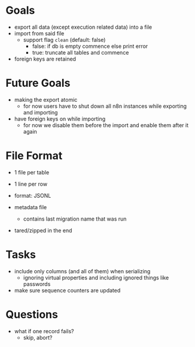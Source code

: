 # Goals

* export all data (except execution related data) into a file
* import from said file
	* support flag `clean` (default: false)
		* false: if db is empty commence else print error
		* true: truncate all tables and commence
* foreign keys are retained

# Future Goals

* making the export atomic
	* for now users have to shut down all n8n instances while exporting and importing
* have foreign keys on while importing
	* for now we disable them before the import and enable them after it again

# File Format

* 1 file per table
* 1 line per row
* format: JSONL

* metadata file
	* contains last migration name that was run

* tared/zipped in the end

# Tasks

* include only columns (and all of them) when serializing
	* ignoring virtual properties and including ignored things like passwords
* make sure sequence counters are updated

# Questions

* what if one record fails?
	* skip, abort?

